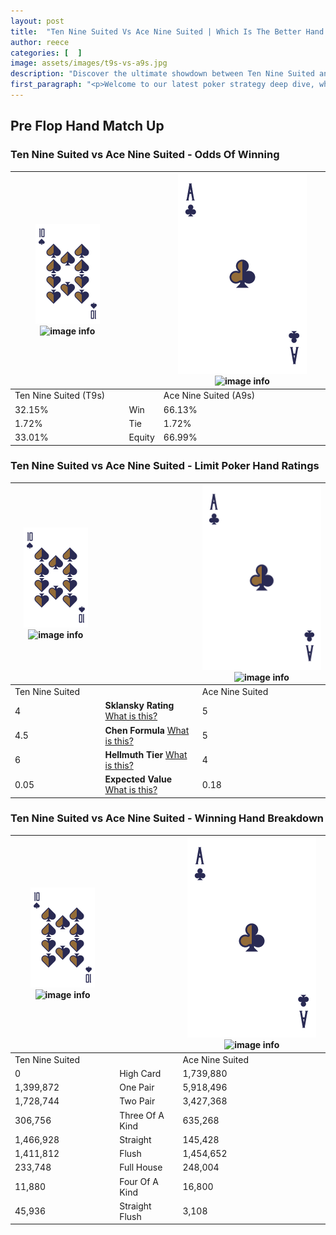 ```yaml
---
layout: post
title:  "Ten Nine Suited Vs Ace Nine Suited | Which Is The Better Hand In Poker? A Complete Guide"
author: reece
categories: [  ]
image: assets/images/t9s-vs-a9s.jpg
description: "Discover the ultimate showdown between Ten Nine Suited and Ace Nine Suited in poker! Uncover the odds, strategies, and scenarios where one hand triumphs over the other. Get ready to up your poker game with this thrilling analysis."
first_paragraph: "<p>Welcome to our latest poker strategy deep dive, where we're pitting two distinct hands against each other in a high-stakes showdown: Ten Nine Suited vs Ace Nine Suited.</p><p>In the dynamic world of poker, every decision counts, and knowing which hand holds the upper hand is key to your success at the table.</p><p>In this article, we'll dissect these two hands, explore the scenarios where one dominates the other, and equip you with the knowledge to make strategic choices that can tip the odds in your favor.</p><p>Get ready to unravel the intriguing dynamics of these poker hands and elevate your game to new heights.</p>"
---
```




[comment]: # (sp0)

## Pre Flop Hand Match Up

<div class="table hand-ratings" markdown="1"> 



### Ten Nine Suited vs Ace Nine Suited - Odds Of Winning


    
| ![image info](assets/images/hand1/T.png) ![image info](assets/images/hand1/9s.png) |  | ![image info](assets/images/hand2/A.png) ![image info](assets/images/hand2/9s.png) |
| -------- | -------- | -------- |
| Ten Nine Suited (T9s) |  | Ace Nine Suited (A9s) |
| 32.15% | Win | 66.13% |
| 1.72% | Tie | 1.72% |
| 33.01% | Equity | 66.99% |




[comment]: # (sp1)



### Ten Nine Suited vs Ace Nine Suited - Limit Poker Hand Ratings


    
| ![image info](assets/images/hand1/T.png) ![image info](assets/images/hand1/9s.png) |  | ![image info](assets/images/hand2/A.png) ![image info](assets/images/hand2/9s.png) |
| -------- | -------- | -------- |
| Ten Nine Suited |  | Ace Nine Suited |
| 4 | **Sklansky Rating** [What is this?](/sklansky-rating-explained) | 5 |
| 4.5 | **Chen Formula** [What is this?](/chen-formula-explained) | 5 |
| 6 | **Hellmuth Tier** [What is this?](/Hellmuth-tier-explained) | 4 |
| 0.05 | **Expected Value** [What is this?](/expected-value-explained) | 0.18 |




[comment]: # (sp2)



### Ten Nine Suited vs Ace Nine Suited - Winning Hand Breakdown


    
| ![image info](assets/images/hand1/T.png) ![image info](assets/images/hand1/9s.png) |  | ![image info](assets/images/hand2/A.png) ![image info](assets/images/hand2/9s.png) |
| -------- | -------- | -------- |
| Ten Nine Suited |  | Ace Nine Suited |
| 0 | High Card | 1,739,880 |
| 1,399,872 | One Pair | 5,918,496 |
| 1,728,744 | Two Pair | 3,427,368 |
| 306,756 | Three Of A Kind | 635,268 |
| 1,466,928 | Straight | 145,428 |
| 1,411,812 | Flush | 1,454,652 |
| 233,748 | Full House | 248,004 |
| 11,880 | Four Of A Kind | 16,800 |
| 45,936 | Straight Flush | 3,108 |




[comment]: # (sp3)



</div>

[comment]: # (sp4)



[comment]: # (sp5)

